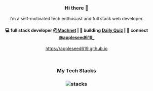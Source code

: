 <h3 align="center"> Hi there 👋</h3>

<p align="center">
I'm a self-motivated tech enthusiast and full stack web developer.
</p>

<h4 align="center">
💻 full stack developer <a href="https://github.com/machnetinc">@Machnet</a> | 🌱 building <a href="https://github.com/appleseed619/daily-quiz-mobile">Daily Quiz</a> | 💬 connect <a href="https://twitter.com/appleseed619_">@appleseed619_</a>
</h4>
<p  align="center">
<a href="https://appleseed619.github.io/">https://appleseed619.github.io</a>
</p>

<br/>
<h3 align="center">
My Tech Stacks
</h3>

<h3 align="center">
<img src="https://raw.githubusercontent.com/appleseed619/appleseed619/master/assets/stack-hills.png" alt="stacks"/>
</h3>
